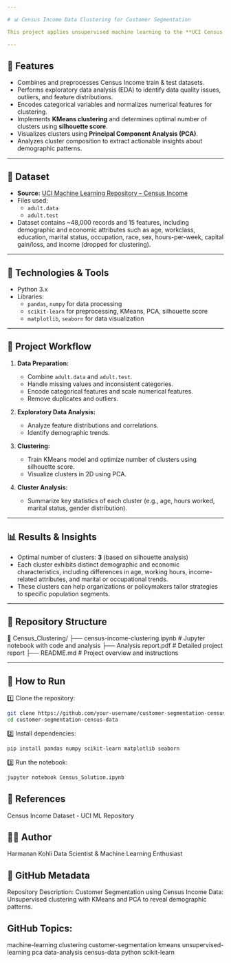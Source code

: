 ```yaml
---

# 📊 Census Income Data Clustering for Customer Segmentation

This project applies unsupervised machine learning to the **UCI Census Income dataset**, using clustering techniques to segment the US population into meaningful demographic groups. These insights can inform targeted marketing strategies and socio-economic policy decisions.

---
```


## 🚀 Features

* Combines and preprocesses Census Income train & test datasets.
* Performs exploratory data analysis (EDA) to identify data quality issues, outliers, and feature distributions.
* Encodes categorical variables and normalizes numerical features for clustering.
* Implements **KMeans clustering** and determines optimal number of clusters using **silhouette score**.
* Visualizes clusters using **Principal Component Analysis (PCA)**.
* Analyzes cluster composition to extract actionable insights about demographic patterns.

---

## 📂 Dataset

* **Source:** [UCI Machine Learning Repository – Census Income](https://archive.ics.uci.edu/ml/datasets/Census+Income)
* Files used:
  * `adult.data`
  * `adult.test`
* Dataset contains ~48,000 records and 15 features, including demographic and economic attributes such as age, workclass, education, marital status, occupation, race, sex, hours-per-week, capital gain/loss, and income (dropped for clustering).

---

## 🧰 Technologies & Tools

* Python 3.x
* Libraries:
  * `pandas`, `numpy` for data processing
  * `scikit-learn` for preprocessing, KMeans, PCA, silhouette score
  * `matplotlib`, `seaborn` for data visualization

---

## 📝 Project Workflow

1. **Data Preparation:**
   * Combine `adult.data` and `adult.test`.
   * Handle missing values and inconsistent categories.
   * Encode categorical features and scale numerical features.
   * Remove duplicates and outliers.

2. **Exploratory Data Analysis:**
   * Analyze feature distributions and correlations.
   * Identify demographic trends.

3. **Clustering:**
   * Train KMeans model and optimize number of clusters using silhouette score.
   * Visualize clusters in 2D using PCA.

4. **Cluster Analysis:**
   * Summarize key statistics of each cluster (e.g., age, hours worked, marital status, gender distribution).

---

## 📊 Results & Insights

* Optimal number of clusters: **3** (based on silhouette analysis)
* Each cluster exhibits distinct demographic and economic characteristics, including differences in age, working hours, income-related attributes, and marital or occupational trends.
* These clusters can help organizations or policymakers tailor strategies to specific population segments.

---

## 📎 Repository Structure

📁 Census_Clustering/
├── census-income-clustering.ipynb # Jupyter notebook with code and analysis
├── Analysis report.pdf # Detailed project report
├── README.md # Project overview and instructions


---

## 📜 How to Run

1️⃣ Clone the repository:

```bash
git clone https://github.com/your-username/customer-segmentation-census-data.git
cd customer-segmentation-census-data
```

2️⃣ Install dependencies:

```bash
pip install pandas numpy scikit-learn matplotlib seaborn
```

3️⃣ Run the notebook:

```bash
jupyter notebook Census_Solution.ipynb
```

## 📖 References
Census Income Dataset - UCI ML Repository

## 👨‍💻 Author
Harmanan Kohli
Data Scientist & Machine Learning Enthusiast

## 📌 GitHub Metadata
Repository Description:
Customer Segmentation using Census Income Data: Unsupervised clustering with KMeans and PCA to reveal demographic patterns.

## GitHub Topics:
machine-learning clustering customer-segmentation kmeans unsupervised-learning pca data-analysis census-data python scikit-learn

